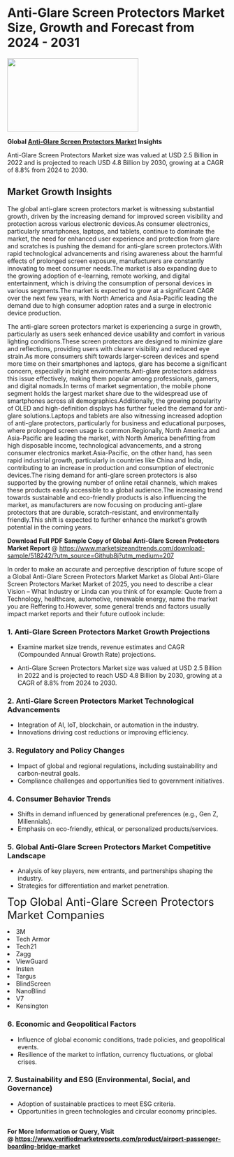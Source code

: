 <H1>Anti-Glare Screen Protectors Market Size, Growth and Forecast from 2024 - 2031</H1><img class="aligncenter size-medium wp-image-584254" src="https://thirdeyenews.in/wp-content/uploads/2024/09/Global-Market-Research-300x168.jpeg" alt="" width="300" height="168" /><p><strong>Global&nbsp;<a href="https://www.marketsizeandtrends.com/download-sample/518242/?utm_source=Github8j?utm_medium=207">Anti-Glare Screen Protectors Market</a> Insights</strong></p><p>Anti-Glare Screen Protectors Market size was valued at USD 2.5 Billion in 2022 and is projected to reach USD 4.8 Billion by 2030, growing at a CAGR of 8.8% from 2024 to 2030.</p><p><h2>Market Growth Insights</h2> <p>The global anti-glare screen protectors market is witnessing substantial growth, driven by the increasing demand for improved screen visibility and protection across various electronic devices.As consumer electronics, particularly smartphones, laptops, and tablets, continue to dominate the market, the need for enhanced user experience and protection from glare and scratches is pushing the demand for anti-glare screen protectors.With rapid technological advancements and rising awareness about the harmful effects of prolonged screen exposure, manufacturers are constantly innovating to meet consumer needs.The market is also expanding due to the growing adoption of e-learning, remote working, and digital entertainment, which is driving the consumption of personal devices in various segments.The market is expected to grow at a significant CAGR over the next few years, with North America and Asia-Pacific leading the demand due to high consumer adoption rates and a surge in electronic device production.</p> <p>The anti-glare screen protectors market is experiencing a surge in growth, particularly as users seek enhanced device usability and comfort in various lighting conditions.These screen protectors are designed to minimize glare and reflections, providing users with clearer visibility and reduced eye strain.As more consumers shift towards larger-screen devices and spend more time on their smartphones and laptops, glare has become a significant concern, especially in bright environments.Anti-glare protectors address this issue effectively, making them popular among professionals, gamers, and digital nomads.In terms of market segmentation, the mobile phone segment holds the largest market share due to the widespread use of smartphones across all demographics.Additionally, the growing popularity of OLED and high-definition displays has further fueled the demand for anti-glare solutions.Laptops and tablets are also witnessing increased adoption of anti-glare protectors, particularly for business and educational purposes, where prolonged screen usage is common.Regionally, North America and Asia-Pacific are leading the market, with North America benefitting from high disposable income, technological advancements, and a strong consumer electronics market.Asia-Pacific, on the other hand, has seen rapid industrial growth, particularly in countries like China and India, contributing to an increase in production and consumption of electronic devices.The rising demand for anti-glare screen protectors is also supported by the growing number of online retail channels, which makes these products easily accessible to a global audience.The increasing trend towards sustainable and eco-friendly products is also influencing the market, as manufacturers are now focusing on producing anti-glare protectors that are durable, scratch-resistant, and environmentally friendly.This shift is expected to further enhance the market's growth potential in the coming years.</p> <p><span class=""><strong>Download Full PDF Sample Copy of Global Anti-Glare Screen Protectors Market Report</strong> @ <a href="https://www.marketsizeandtrends.com/download-sample/518242/?utm_source=Github8j?utm_medium=207" target="_blank">https://www.marketsizeandtrends.com/download-sample/518242/?utm_source=Github8j?utm_medium=207</a></span></p><p>In order to make an accurate and perceptive description of future scope of a Global&nbsp;Anti-Glare Screen Protectors Market Market as Global&nbsp;Anti-Glare Screen Protectors Market Market of 2025, you need to describe a clear Vision &ndash; What Industry or Linda can you think of for example: Quote from a Technology, healthcare, automotive, renewable energy, name the market you are Reffering to.However, some general trends and factors usually impact market reports and their future outlook include:</p><h3>1.&nbsp;<strong>Anti-Glare Screen Protectors Market Growth Projections</strong></h3><ul><li>Examine market size trends, revenue estimates and CAGR (Compounded Annual Growth Rate) projections.</li><li><p>Anti-Glare Screen Protectors Market size was valued at USD 2.5 Billion in 2022 and is projected to reach USD 4.8 Billion by 2030, growing at a CAGR of 8.8% from 2024 to 2030.</p></li></ul><h3>2.&nbsp;<strong>Anti-Glare Screen Protectors Market Technological Advancements</strong></h3><ul><li>Integration of AI, IoT, blockchain, or automation in the industry.</li><li>Innovations driving cost reductions or improving efficiency.</li></ul><h3>3.&nbsp;<strong>Regulatory and Policy Changes</strong></h3><ul><li>Impact of global and regional regulations, including sustainability and carbon-neutral goals.</li><li>Compliance challenges and opportunities tied to government initiatives.</li></ul><h3>4.&nbsp;<strong>Consumer Behavior Trends</strong></h3><ul><li>Shifts in demand influenced by generational preferences (e.g., Gen Z, Millennials).</li><li>Emphasis on eco-friendly, ethical, or personalized products/services.</li></ul><h3>5.&nbsp;<strong>Global Anti-Glare Screen Protectors Market Competitive Landscape</strong></h3><ul><li>Analysis of key players, new entrants, and partnerships shaping the industry.</li><li>Strategies for differentiation and market penetration.</li></ul><p data-pm-slice="1 1 []"><span style="color: inherit; font-family: inherit; font-size: 25px;">Top Global Anti-Glare Screen Protectors Market Companies</span></p><div class="" data-test-id=""><p><li>3M</li><li> Tech Armor</li><li> Tech21</li><li> Zagg</li><li> ViewGuard</li><li> Insten</li><li> Targus</li><li> BlindScreen</li><li> NanoBlind</li><li> V7</li><li> Kensington</li></p></div><h3>6.&nbsp;<strong>Economic and Geopolitical Factors</strong></h3><ul><li>Influence of global economic conditions, trade policies, and geopolitical events.</li><li>Resilience of the market to inflation, currency fluctuations, or global crises.</li></ul><h3>7.&nbsp;<strong>Sustainability and ESG (Environmental, Social, and Governance)</strong></h3><ul><li>Adoption of sustainable practices to meet ESG criteria.</li><li>Opportunities in green technologies and circular economy principles.</li></ul><h2><strong style="font-size: 14px;">For More Information or Query, Visit @&nbsp;</strong><a style="background-color: #ffffff; font-size: 14px;" href="https://www.marketsizeandtrends.com/report/anti-glare-screen-protectors-market/" target="_blank">https://www.verifiedmarketreports.com/product/airport-passenger-boarding-bridge-market</a></h2>